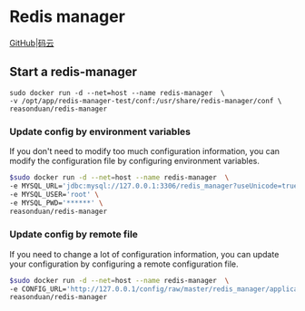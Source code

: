 # Redis manager
[GitHub](https://github.com/ngbdf/redis-manager/tree/docker)|[码云](https://gitee.com/newegg/redis-manager)
## Start a redis-manager

```
sudo docker run -d --net=host --name redis-manager  \
-v /opt/app/redis-manager-test/conf:/usr/share/redis-manager/conf \
reasonduan/redis-manager
```

### Update config by environment variables
 If you don't need to modify too much configuration information, you can modify the configuration file by configuring environment variables.
```sh
$sudo docker run -d --net=host --name redis-manager  \
-e MYSQL_URL='jdbc:mysql://127.0.0.1:3306/redis_manager?useUnicode=true&characterEncoding=utf-8' \
-e MYSQL_USER='root' \
-e MYSQL_PWD='******' \
reasonduan/redis-manager
```
### Update config by remote file
If you need to change a lot of configuration information, you can update your configuration by configuring a remote configuration file.
```sh
$sudo docker run -d --net=host --name redis-manager  \
-e CONFIG_URL='http://127.0.0.1/config/raw/master/redis_manager/application.yml' \
reasonduan/redis-manager
```